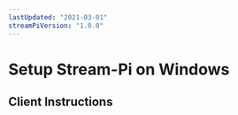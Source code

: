 ```yaml
---
lastUpdated: "2021-03-01"
streamPiVersion: "1.0.0"
---
```


# Setup Stream-Pi on Windows

## Client Instructions

